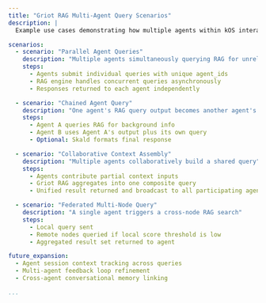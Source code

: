 ```yaml
---
title: "Griot RAG Multi-Agent Query Scenarios"
description: |
  Example use cases demonstrating how multiple agents within kOS interact with the Griot RAG system in parallel, sequential, and collaborative query modes.

scenarios:
  - scenario: "Parallel Agent Queries"
    description: "Multiple agents simultaneously querying RAG for unrelated tasks"
    steps:
      - Agents submit individual queries with unique agent_ids
      - RAG engine handles concurrent queries asynchronously
      - Responses returned to each agent independently

  - scenario: "Chained Agent Query"
    description: "One agent's RAG query output becomes another agent's input"
    steps:
      - Agent A queries RAG for background info
      - Agent B uses Agent A's output plus its own query
      - Optional: Skald formats final response

  - scenario: "Collaborative Context Assembly"
    description: "Multiple agents collaboratively build a shared query"
    steps:
      - Agents contribute partial context inputs
      - Griot RAG aggregates into one composite query
      - Unified result returned and broadcast to all participating agents

  - scenario: "Federated Multi-Node Query"
    description: "A single agent triggers a cross-node RAG search"
    steps:
      - Local query sent
      - Remote nodes queried if local score threshold is low
      - Aggregated result set returned to agent

future_expansion:
  - Agent session context tracking across queries
  - Multi-agent feedback loop refinement
  - Cross-agent conversational memory linking

...
```


